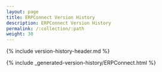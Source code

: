 ```yaml
---
layout: page
title: ERPConnect Version History
description: ERPConnect Version History
permalink: /:collection/:path
weight: 30
---
```


{% include version-history-header.md %}


{% include _generated-version-history/ERPConnect.html %}
